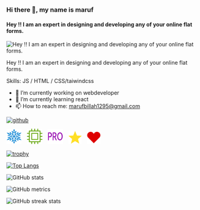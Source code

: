### Hi there 👋, my name is maruf
#### Hey !! I am an expert in designing and developing any of your online flat forms.
![Hey !! I am an expert in designing and developing any of your online flat forms.](https://scontent.fdac99-1.fna.fbcdn.net/v/t39.30808-6/473193955_122185078742091891_6096874707552078278_n.jpg?_nc_cat=104&ccb=1-7&_nc_sid=cc71e4&_nc_eui2=AeEq6g_MnE5wCfxj-eH-k996voIvFVnVFwO-gi8VWdUXA6l6XbZLBKM4p7qmZMZfkq_Syd_yJiyWGleE80ZCKnRi&_nc_ohc=S96iXSIE9ksQ7kNvwFjo8sE&_nc_oc=AdlZlHcAelRmTdfArFhBVYaTrLJ3BZG9nAdROjZGBzvnWR9DiGDo_MHitKNopbz_BTo&_nc_zt=23&_nc_ht=scontent.fdac99-1.fna&_nc_gid=_5DZm42xVzbTqkWfAo8L6A&oh=00_AfE-IlUSp18DW6_-RFw84loWBqDLHF9jVEQ3Q-wf-W-z4g&oe=67F92A26)

Hey !! I am an expert in designing and developing any of your online flat forms.

Skills:  JS / HTML / CSS/taiwindcss

- 🔭 I’m currently working on webdeveloper 
- 🌱 I’m currently learning react 
- 📫 How to reach me: marufbillah1295@gmail.com 


[<img src='https://cdn.jsdelivr.net/npm/simple-icons@3.0.1/icons/github.svg' alt='github' height='40'>](https://github.com/developertuls)  

<a href='https://archiveprogram.github.com/'><img src='https://raw.githubusercontent.com/acervenky/animated-github-badges/master/assets/acbadge.gif' width='40' height='40'></a> <a href='https://docs.github.com/en/developers'><img src='https://raw.githubusercontent.com/acervenky/animated-github-badges/master/assets/devbadge.gif' width='40' height='40'></a> <a href='https://github.com/pricing'><img src='https://raw.githubusercontent.com/acervenky/animated-github-badges/master/assets/pro.gif' width='40' height='40'></a> <a href='https://stars.github.com/'><img src='https://raw.githubusercontent.com/acervenky/animated-github-badges/master/assets/starbadge.gif' width='35' height='35'></a> <a href='https://docs.github.com/en/github/supporting-the-open-source-community-with-github-sponsors'><img src='https://raw.githubusercontent.com/acervenky/animated-github-badges/master/assets/sponsorbadge.gif' width='35' height='35'></a> 

[![trophy](https://github-profile-trophy.vercel.app/?username=developertuls)](https://github.com/ryo-ma/github-profile-trophy)

[![Top Langs](https://github-readme-stats.vercel.app/api/top-langs/?username=developertuls)](https://github.com/anuraghazra/github-readme-stats)

![GitHub stats](https://github-readme-stats.vercel.app/api?username=developertuls&show_icons=true&count_private=true)  

![GitHub metrics](https://metrics.lecoq.io/developertuls)  

![GitHub streak stats](https://streak-stats.demolab.com/?user=developertuls)  




<!---
developertuls/developertuls is a ✨ special ✨ repository because its `README.md` (this file) appears on your GitHub profile.
You can click the Preview link to take a look at your changes.
--->
